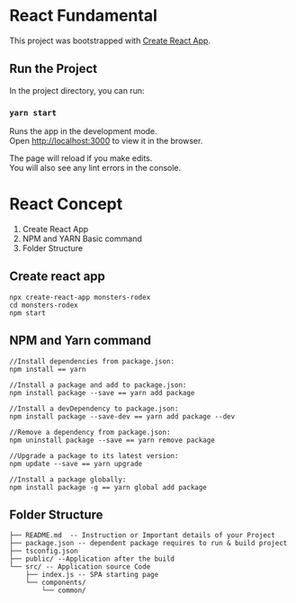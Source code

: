 # React Fundamental
This project was bootstrapped with [Create React App](https://github.com/facebook/create-react-app).

## Run the Project

In the project directory, you can run:

### `yarn start`

Runs the app in the development mode.\
Open [http://localhost:3000](http://localhost:3000) to view it in the browser.

The page will reload if you make edits.\
You will also see any lint errors in the console.

# React Concept
1. Create React App
2. NPM and YARN Basic command
3. Folder Structure


## Create react app

```
npx create-react-app monsters-rodex
cd monsters-rodex
npm start
```

## NPM and Yarn command
```
//Install dependencies from package.json: 
npm install == yarn

//Install a package and add to package.json: 
npm install package --save == yarn add package

//Install a devDependency to package.json: 
npm install package --save-dev == yarn add package --dev

//Remove a dependency from package.json: 
npm uninstall package --save == yarn remove package

//Upgrade a package to its latest version:
npm update --save == yarn upgrade

//Install a package globally: 
npm install package -g == yarn global add package
```

## Folder Structure

```
├── README.md  -- Instruction or Important details of your Project
├── package.json -- dependent package requires to run & build project
├── tsconfig.json
├── public/ --Application after the build  
└── src/ -- Application source Code
    ├── index.js -- SPA starting page
    └── components/
        └── common/
```

